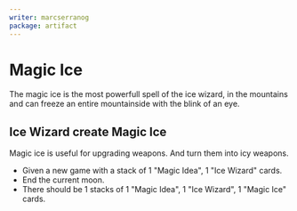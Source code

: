 ```yaml
---
writer: marcserranog
package: artifact
---
```


# Magic Ice

The magic ice is the most powerfull spell of the ice wizard,
in the mountains and can freeze an entire mountainside with the blink of an eye.

## Ice Wizard create Magic Ice
Magic ice is useful for upgrading weapons.
And turn them into icy weapons.

 * Given a new game with a stack of 1 "Magic Idea", 1 "Ice Wizard" cards.
 * End the current moon.
 * There should be 1 stacks of 1 "Magic Idea", 1 "Ice Wizard", 1 "Magic Ice" cards.
